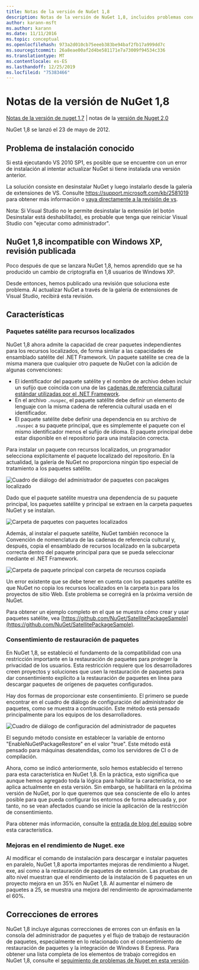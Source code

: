 ```yaml
---
title: Notas de la versión de NuGet 1,8
description: Notas de la versión de NuGet 1,8, incluidos problemas conocidos, correcciones de errores, características agregadas y DCR.
author: karann-msft
ms.author: karann
ms.date: 11/11/2016
ms.topic: conceptual
ms.openlocfilehash: 973a2d010cb75eeeb383be94baf2fb17a999dd7c
ms.sourcegitcommit: 26a8eae00af2d4be581171e7a73009f94534c336
ms.translationtype: MT
ms.contentlocale: es-ES
ms.lasthandoff: 12/25/2019
ms.locfileid: "75383466"
---
```

# <a name="nuget-18-release-notes"></a>Notas de la versión de NuGet 1,8

[Notas de la versión de nuget 1,7](../release-notes/nuget-1.7.md) | notas de la [versión de Nuget 2,0](../release-notes/nuget-2.0.md)

NuGet 1,8 se lanzó el 23 de mayo de 2012.

## <a name="known-installation-issue"></a>Problema de instalación conocido
Si está ejecutando VS 2010 SP1, es posible que se encuentre con un error de instalación al intentar actualizar NuGet si tiene instalada una versión anterior.

La solución consiste en desinstalar NuGet y luego instalarlo desde la galería de extensiones de VS.  Consulte <https://support.microsoft.com/kb/2581019> para obtener más información o [vaya directamente a la revisión de vs](http://bit.ly/vsixcertfix).

Nota: Si Visual Studio no le permite desinstalar la extensión (el botón Desinstalar está deshabilitado), es probable que tenga que reiniciar Visual Studio con "ejecutar como administrador".

## <a name="nuget-18-incompatible-with-windows-xp-hotfix-published"></a>NuGet 1,8 incompatible con Windows XP, revisión publicada

Poco después de que se lanzara NuGet 1,8, hemos aprendido que se ha producido un cambio de criptografía en 1,8 usuarios de Windows XP.

Desde entonces, hemos publicado una revisión que soluciona este problema.  Al actualizar NuGet a través de la galería de extensiones de Visual Studio, recibirá esta revisión.

## <a name="features"></a>Características

### <a name="satellite-packages-for-localized-resources"></a>Paquetes satélite para recursos localizados
NuGet 1,8 ahora admite la capacidad de crear paquetes independientes para los recursos localizados, de forma similar a las capacidades de ensamblado satélite del .NET Framework.  Un paquete satélite se crea de la misma manera que cualquier otro paquete de NuGet con la adición de algunas convenciones:

* El identificador del paquete satélite y el nombre de archivo deben incluir un sufijo que coincida con una de las [cadenas de referencia cultural estándar utilizadas por el .NET Framework](https://docs.microsoft.com/openspecs/windows_protocols/ms-lcid/a9eac961-e77d-41a6-90a5-ce1a8b0cdb9c).
* En el archivo `.nuspec`, el paquete satélite debe definir un elemento de lenguaje con la misma cadena de referencia cultural usada en el identificador.
* El paquete satélite debe definir una dependencia en su archivo de `.nuspec` a su paquete principal, que es simplemente el paquete con el mismo identificador menos el sufijo de idioma.  El paquete principal debe estar disponible en el repositorio para una instalación correcta.

Para instalar un paquete con recursos localizados, un programador selecciona explícitamente el paquete localizado del repositorio. En la actualidad, la galería de NuGet no proporciona ningún tipo especial de tratamiento a los paquetes satélite.

![Cuadro de diálogo del administrador de paquetes con pacakges localizado](./media/dlg-w-loc-packs.png)

Dado que el paquete satélite muestra una dependencia de su paquete principal, los paquetes satélite y principal se extraen en la carpeta paquetes NuGet y se instalan.

![Carpeta de paquetes con paquetes localizados](./media/fldr-loc-packs.png)

Además, al instalar el paquete satélite, NuGet también reconoce la Convención de nomenclatura de las cadenas de referencia cultural y, después, copia el ensamblado de recursos localizado en la subcarpeta correcta dentro del paquete principal para que se pueda seleccionar mediante el .NET Framework.

![Carpeta de paquete principal con carpeta de recursos copiada](./media/fldr-copied-loc.png)

Un error existente que se debe tener en cuenta con los paquetes satélite es que NuGet no copia los recursos localizados en la carpeta `bin` para los proyectos de sitio Web.  Este problema se corregirá en la próxima versión de NuGet.

Para obtener un ejemplo completo en el que se muestra cómo crear y usar paquetes satélite, vea [https://github.com/NuGet/SatellitePackageSample](https://github.com/NuGet/SatellitePackageSample).

### <a name="package-restore-consent"></a>Consentimiento de restauración de paquetes
En NuGet 1,8, se estableció el fundamento de la compatibilidad con una restricción importante en la restauración de paquetes para proteger la privacidad de los usuarios. Esta restricción requiere que los desarrolladores creen proyectos y soluciones que usen la restauración de paquetes para dar consentimiento explícito a la restauración de paquetes en línea para descargar paquetes de orígenes de paquetes configurados.

Hay dos formas de proporcionar este consentimiento. El primero se puede encontrar en el cuadro de diálogo de configuración del administrador de paquetes, como se muestra a continuación.  Este método está pensado principalmente para los equipos de los desarrolladores.

![Cuadro de diálogo de configuración del administrador de paquetes](./media/pr-consent-configdlg.png)

El segundo método consiste en establecer la variable de entorno "EnableNuGetPackageRestore" en el valor "true".  Este método está pensado para máquinas desatendidas, como los servidores de CI o de compilación.

Ahora, como se indicó anteriormente, solo hemos establecido el terreno para esta característica en NuGet 1,8.  En la práctica, esto significa que aunque hemos agregado toda la lógica para habilitar la característica, no se aplica actualmente en esta versión. Sin embargo, se habilitará en la próxima versión de NuGet, por lo que queremos que sea consciente de ello lo antes posible para que pueda configurar los entornos de forma adecuada y, por tanto, no se vean afectados cuando se inicie la aplicación de la restricción de consentimiento.

Para obtener más información, consulte la [entrada de blog del equipo](http://blog.nuget.org/20120518/package-restore-and-consent.html) sobre esta característica.

### <a name="nugetexe-performance-improvements"></a>Mejoras en el rendimiento de Nuget. exe
Al modificar el comando de instalación para descargar e instalar paquetes en paralelo, NuGet 1,8 aporta importantes mejoras de rendimiento a Nuget. exe, así como a la restauración de paquetes de extensión.  Las pruebas de alto nivel muestran que el rendimiento de la instalación de 6 paquetes en un proyecto mejora en un 35% en NuGet 1,8.  Al aumentar el número de paquetes a 25, se muestra una mejora del rendimiento de aproximadamente el 60%.

## <a name="bug-fixes"></a>Correcciones de errores
NuGet 1,8 incluye algunas correcciones de errores con un énfasis en la consola del administrador de paquetes y el flujo de trabajo de restauración de paquetes, especialmente en lo relacionado con el consentimiento de restauración de paquetes y la integración de Windows 8 Express.
Para obtener una lista completa de los elementos de trabajo corregidos en NuGet 1,8, consulte el [seguimiento de problemas de Nuget en esta versión](http://nuget.codeplex.com/workitem/list/advanced?keyword=&status=Closed&type=All&priority=All&release=NuGet%201.8&assignedTo=All&component=All&sortField=Votes&sortDirection=Descending&page=0).

